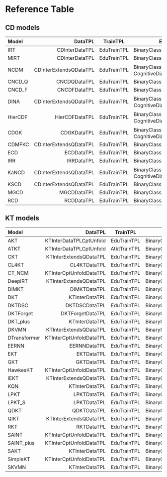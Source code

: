 # Reference Table

## CD models

| Model   |               DataTPL |    TrainTPL    | EvalTPL                                               |
| :------ | ---------------------: | :-------------: | ------------------------------------------------------ |
| IRT     |         CDInterDataTPL | EduTrainTPL | BinaryClassificationEvalTPL                            |
| MIRT    |         CDInterDataTPL | EduTrainTPL | BinaryClassificationEvalTPL                            |
| NCDM    | CDInterExtendsQDataTPL | EduTrainTPL | BinaryClassificationEvalTPL、CognitiveDiagnosisEvalTPL |
| CNCD_Q  |           CNCDQDataTPL | EduTrainTPL | BinaryClassificationEvalTPL                            |
| CNCD_F  |           CNCDFDataTPL | EduTrainTPL | BinaryClassificationEvalTPL                            |
| DINA    | CDInterExtendsQDataTPL | EduTrainTPL | BinaryClassificationEvalTPL、CognitiveDiagnosisEvalTPL |
| HierCDF |         HierCDFDataTPL | EduTrainTPL | BinaryClassificationEvalTPL、CognitiveDiagnosisEvalTPL |
| CDGK    |            CDGKDataTPL | EduTrainTPL | BinaryClassificationEvalTPL、CognitiveDiagnosisEvalTPL |
| CDMFKC  | CDInterExtendsQDataTPL | EduTrainTPL | BinaryClassificationEvalTPL                            |
| ECD     |             ECDDataTPL | EduTrainTPL | BinaryClassificationEvalTPL                            |
| IRR     |             IRRDataTPL | EduTrainTPL | BinaryClassificationEvalTPL                            |
| KaNCD   | CDInterExtendsQDataTPL | EduTrainTPL | BinaryClassificationEvalTPL、CognitiveDiagnosisEvalTPL |
| KSCD    | CDInterExtendsQDataTPL | EduTrainTPL | BinaryClassificationEvalTPL                            |
| MGCD    |            MGCDDataTPL | EduTrainTPL | BinaryClassificationEvalTPL                            |
| RCD     |             RCDDataTPL | EduTrainTPL | BinaryClassificationEvalTPL                            |

## KT models

| Model        |                DataTPL |    TrainTPL    | EvalTPL                    |
| :----------- | ----------------------: | :-------------: | --------------------------- |
| AKT          | KTInterDataTPLCptUnfold | EduTrainTPL | BinaryClassificationEvalTPL |
| ATKT         | KTInterDataTPLCptUnfold |  AtktTrainTPL   | BinaryClassificationEvalTPL |
| CKT          |  KTInterExtendsQDataTPL | EduTrainTPL | BinaryClassificationEvalTPL |
| CL4KT        |            CL4KTDataTPL | EduTrainTPL | BinaryClassificationEvalTPL |
| CT_NCM       | KTInterCptUnfoldDataTPL | EduTrainTPL | BinaryClassificationEvalTPL |
| DeepIRT     |  KTInterExtendsQDataTPL | EduTrainTPL | BinaryClassificationEvalTPL |
| DIMKT        |            DIMKTDataTPL | EduTrainTPL | BinaryClassificationEvalTPL |
| DKT          |          KTInterDataTPL | EduTrainTPL | BinaryClassificationEvalTPL |
| DKTDSC      |           DKTDSCDataTPL | EduTrainTPL | BinaryClassificationEvalTPL |
| DKTForget   |        DKTForgetDataTPL | EduTrainTPL | BinaryClassificationEvalTPL |
| DKT_plus         |          KTInterDataTPL | EduTrainTPL | BinaryClassificationEvalTPL |
| DKVMN        |  KTInterExtendsQDataTPL | EduTrainTPL | BinaryClassificationEvalTPL |
| DTransformer | KTInterCptUnfoldDataTPL | EduTrainTPL | BinaryClassificationEvalTPL |
| EERNN        |            EERNNDataTPL | EduTrainTPL | BinaryClassificationEvalTPL |
| EKT          |            EKTDataTPL | EduTrainTPL | BinaryClassificationEvalTPL |
| GKT          |  GKTDataTPL | EduTrainTPL | BinaryClassificationEvalTPL |
| HawkesKT     | KTInterCptUnfoldDataTPL | EduTrainTPL | BinaryClassificationEvalTPL |
| IEKT         |  KTInterExtendsQDataTPL | EduTrainTPL | BinaryClassificationEvalTPL |
| KQN          |          KTInterDataTPL | EduTrainTPL | BinaryClassificationEvalTPL |
| LPKT         |             LPKTDataTPL | EduTrainTPL | BinaryClassificationEvalTPL |
| LPKT_S       |             LPKTDataTPL | EduTrainTPL | BinaryClassificationEvalTPL |
| QDKT         |             QDKTDataTPL | EduTrainTPL | BinaryClassificationEvalTPL |
| QIKT         |  KTInterExtendsQDataTPL | EduTrainTPL | BinaryClassificationEvalTPL |
| RKT          |              RKTDataTPL | EduTrainTPL | BinaryClassificationEvalTPL |
| SAINT        | KTInterCptUnfoldDataTPL | EduTrainTPL | BinaryClassificationEvalTPL |
| SAINT_plus       | KTInterCptUnfoldDataTPL | EduTrainTPL | BinaryClassificationEvalTPL |
| SAKT         |          KTInterDataTPL | EduTrainTPL | BinaryClassificationEvalTPL |
| SimpleKT     | KTInterCptUnfoldDataTPL | EduTrainTPL | BinaryClassificationEvalTPL |
| SKVMN        |          KTInterDataTPL | EduTrainTPL | BinaryClassificationEvalTPL |
